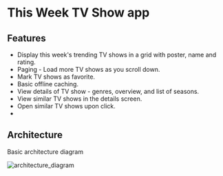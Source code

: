 # This Week TV Show app

## Features

- Display this week's trending TV shows in a grid with poster, name and rating.
- Paging - Load more TV shows as you scroll down.
- Mark TV shows as favorite.
- Basic offline caching.
- View details of TV show - genres, overview, and list of seasons.
- View similar TV shows in the details screen.
- Open similar TV shows upon click.
- 
## Architecture

Basic architecture diagram <br>

![architecture_diagram](https://github.com/HarshNandwani/This-Week-TV-Show-App/assets/51415845/7bee49dc-6229-4ef2-b04d-8688e9c91cb4)
